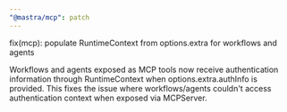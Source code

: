 ```yaml
---
"@mastra/mcp": patch
---
```


fix(mcp): populate RuntimeContext from options.extra for workflows and agents

Workflows and agents exposed as MCP tools now receive authentication information through RuntimeContext when options.extra.authInfo is provided. This fixes the issue where workflows/agents couldn't access authentication context when exposed via MCPServer.